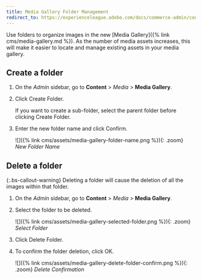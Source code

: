 ```yaml
---
title: Media Gallery Folder Management
redirect_to: https://experienceleague.adobe.com/docs/commerce-admin/content-design/media/gallery/media-gallery-folder-management.html
---
```


Use folders to organize images in the new [Media Gallery]({% link cms/media-gallery.md %}). As the number of media assets increases, this will make it easier to locate and manage existing assets in your media gallery.

## Create a folder

1. On the _Admin_ sidebar, go to **Content** > _Media_ > **Media Gallery**.

1. Click <span class="btn">Create Folder</span>.

    If you want to create a sub-folder, select the parent folder before clicking <span class="btn">Create Folder</span>.

1. Enter the new folder name and click <span class="btn">Confirm</span>.

    ![]({% link cms/assets/media-gallery-folder-name.png %}){: .zoom}
    _New Folder Name_

## Delete a folder

{:.bs-callout-warning}
Deleting a folder will cause the deletion of all the images within that folder.

1. On the _Admin_ sidebar, go to **Content** > _Media_ > **Media Gallery**.

1. Select the folder to be deleted.

    ![]({% link cms/assets/media-gallery-selected-folder.png %}){: .zoom}
    _Select Folder_

1. Click <span class="btn">Delete Folder</span>.

1. To confirm the folder deletion, click <span class="btn">OK<span>.

    ![]({% link cms/assets/media-gallery-delete-folder-confirm.png %}){: .zoom}
    _Delete Confirmation_
